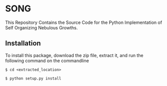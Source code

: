 # SONG
This Repository Contains the Source Code for the Python Implementation of Self Organizing Nebulous Growths.

## Installation
To install this package, download the zip file, extract it, and run the following command on the commandline

``$ cd <extracted_location>``

``$ python setup.py install``

